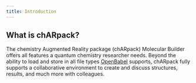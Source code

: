 ```yaml
---
title: Introduction
---
```


## What is chARpack?

The chemistry Augmented Reality package (chARpack) Molecular Builder offers all features a quantum chemistry researcher needs.
Beyond the ability to load and store in all file types [OpenBabel](https://github.com/openbabel/openbabel) supports, chARpack fully supports a collaborative environment to create and discuss structures, results, and much more with colleagues.

